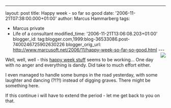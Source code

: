 ---
layout: post
title: Happy week - so far so good
date: '2006-11-21T07:38:00.000+01:00'
author: Marcus Hammarberg
tags:
  - Marcus private
  - Life of a consultant
modified_time: '2006-11-21T13:06:08.203+01:00'
blogger_id: tag:blogger.com,1999:blog-36533086.post-7400246725902630226
blogger_orig_url: http://www.marcusoft.net/2006/11/happy-week-so-far-so-good.html ---
[<img
src="http://photos1.blogger.com/x/blogger2/4958/4459/200/293302/smiley.jpg"
style="FLOAT: right; MARGIN: 0px 0px 10px 10px; CURSOR: hand"
data-border="0" />](http://photos1.blogger.com/x/blogger2/4958/4459/1600/61471/smiley.jpg)

<div>

Well, well, well - this [happy week
stuff](http://marcushammarberg.blogspot.com/2006/11/be-good.html) seems
to be working... One day with no anger and everything is dandy. Did take
to much effort either.

</div>



I even managed to handle some bumps in the road yesterday, with some
laughter and dancing (?!?!) instead of digging graves. There might be
something here.

<div>



</div>



<div>

If this continue i will have to extend the period - let me get back to
you on that.

</div>
